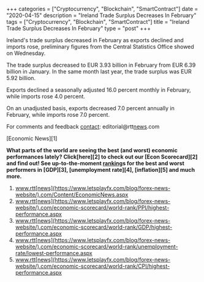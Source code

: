 +++
categories = ["Cryptocurrency", "Blockchain", "SmartContract"]
date = "2020-04-15"
description = "Ireland Trade Surplus Decreases In February"
tags = ["Cryptocurrency", "Blockchain", "SmartContract"]
title = "Ireland Trade Surplus Decreases In February"
type = "post"
+++

Ireland's trade surplus decreased in February as exports declined and
imports rose, preliminary figures from the Central Statistics Office
showed on Wednesday.

The trade surplus decreased to EUR 3.93 billion in February from EUR
6.39 billion in January. In the same month last year, the trade surplus
was EUR 5.92 billion.

Exports declined a seasonally adjusted 16.0 percent monthly in February,
while imports rose 4.0 percent.

On an unadjusted basis, exports decreased 7.0 percent annually in
February, while imports rose 7.0 percent.

For comments and feedback [contact](https://www.playgroundfx.com/contact/): editorial@rtt[news](https://www.letsplayfx.com/blog/forex-news-website/).com

[Economic News][1]

 **What parts of the world are seeing the best (and worst) economic
performances lately? Click[here][2] to check out our [Econ Scorecard][2]
and find out! See up-to-the-moment [ranking](https://www.playgroundfx.com/blog/crypto-exchange-ranking/)s for the best and worst
performers in [GDP][3], [unemployment rate][4], [inflation][5] and much
more.**

   1. www.rtt[news](https://www.letsplayfx.com/blog/forex-news-website/).com/Content/EconomicNews.aspx
   2. www.rtt[news](https://www.letsplayfx.com/blog/forex-news-website/).com/economic-scorecard/world-rank/PPI/highest-performance.aspx
   3. www.rtt[news](https://www.letsplayfx.com/blog/forex-news-website/).com/economic-scorecard/world-rank/GDP/highest-performance.aspx
   4. www.rtt[news](https://www.letsplayfx.com/blog/forex-news-website/).com/economic-scorecard/world-rank/unemployment-rate/lowest-performance.aspx
   5. www.rtt[news](https://www.letsplayfx.com/blog/forex-news-website/).com/economic-scorecard/world-rank/CPI/highest-performance.aspx